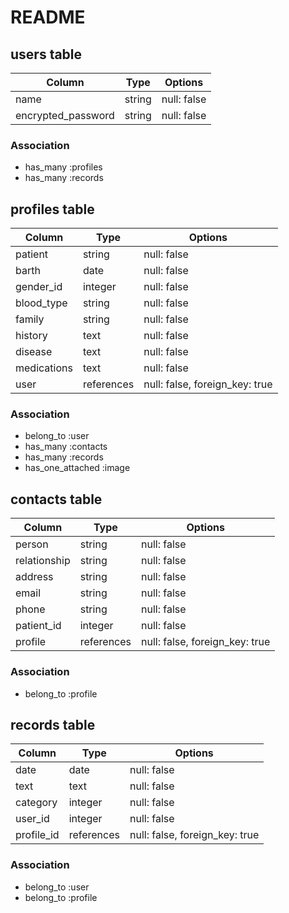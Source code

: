 # README

## users table
| Column              | Type    | Options                   |
| ------------------- | ------- | ------------------------- |
| name                | string  | null: false               |
| encrypted_password  | string  | null: false               |
### Association
- has_many :profiles
- has_many :records

## profiles table
| Column              | Type        | Options                         |
| ------------------- | ----------- | ------------------------------- |
| patient             | string      | null: false                     |
| barth               | date        | null: false                     |
| gender_id           | integer     | null: false                     |
| blood_type          | string      | null: false                     |
| family              | string      | null: false                     |
| history             | text        | null: false                     |
| disease             | text        | null: false                     |
| medications         | text        | null: false                     |
| user                | references  | null: false, foreign_key: true  |
### Association
- belong_to :user
- has_many :contacts
- has_many :records
- has_one_attached :image

## contacts table
| Column              | Type        | Options                         |
| ------------------- | ----------- | ------------------------------- |
| person              | string      | null: false                     |
| relationship        | string      | null: false                     |
| address             | string      | null: false                     |
| email               | string      | null: false                     |
| phone               | string      | null: false                     |
| patient_id          | integer     | null: false                     |
| profile             | references  | null: false, foreign_key: true  |
### Association
- belong_to :profile

## records table
| Column              | Type        | Options                         |
| ------------------- | ----------- | ------------------------------- |
| date                | date        | null: false                     |
| text                | text        | null: false                     |
| category            | integer     | null: false                     |
| user_id             | integer     | null: false                     |
| profile_id          | references  | null: false, foreign_key: true  |
### Association
- belong_to :user
- belong_to :profile
